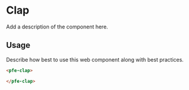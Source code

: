 # Clap
Add a description of the component here.

## Usage
Describe how best to use this web component along with best practices.

```html
<pfe-clap>

</pfe-clap>
```
